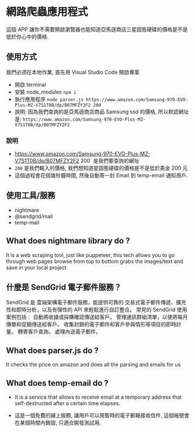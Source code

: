 # 網路爬蟲應用程式
這個 APP 讓你不需要開啟瀏覽器也能知道亞馬遜商店三星固態硬碟的價格是不是低於你心中的價格. 

## 使用方式
我們必須在本地作業, 首先用 Visual Studio Code 開啟專案
- 開啟 terminal
- 安裝 node_modules `npm i`
- 執行應用程序 `node parser.js https://www.amazon.com/Samsung-970-EVO-Plus-MZ-V7S1T0B/dp/B07MFZY2F2 200`
- 說明: 因為我們查詢的是亞馬遜商店商品 Samsung ssd 的價格, 所以默認網址是: `https://www.amazon.com/Samsung-970-EVO-Plus-MZ-V7S1T0B/dp/B07MFZY2F2`

### 說明
- https://www.amazon.com/Samsung-970-EVO-Plus-MZ-V7S1T0B/dp/B07MFZY2F2 200` 是我們要查詢的網址
- `200` 是我們輸入的價格, 我們想知道星固態硬碟的價格是不是低於美金 200 元
- 這個過程會花個幾秒鐘時間, 然後自動寄一封 Email 到 temp-email 通知用戶.

## 使用工具/服務
- nightmare  
- @sendgrid/mail
- temp-mail  

## What does nightmare library do ?
It is a web scraping tool, just like puppeteer, this tech allows you to go through web pages browse from top to bottom grabs the images/text and save in your local project

## 什麼是 SendGrid 電子郵件服務？
SendGrid 是 雲端架構電子郵件服務，能提供可靠的 交易式電子郵件傳遞、擴充性和即時分析，以及有彈性的 API 來輕鬆進行自訂整合。 常見的 SendGrid 使用案例包括︰
自動將收據或採購確認傳送給客戶。
管理通訊群組清單，以便將每月傳單和促銷傳送給客戶。
收集封鎖的電子郵件和客戶參與情形等項目的即時計量。
轉寄客戶查詢。
處理內送電子郵件。

## What does parser.js do ?
It checks the price on amazon and does all the parsing and emails for us

## What does temp-email do ?
- It is a service that allows to receive email at a temporary address that self-destructed after a certain time elapses. 

- 這是一個免費的線上服務, 讓用戶可以用暫時的電子郵箱接收信件, 這個帳號會在某個時間內銷毀, 只適合開發測試用.
